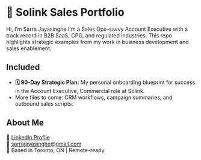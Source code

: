 # 📁 Solink Sales Portfolio

Hi, I’m Sarra Jayasinghe.I'm a Sales Ops–savvy Account Executive with a track record in B2B SaaS, CPG, and regulated industries. This repo highlights strategic examples from my work in business development and sales enablement.

## Included

- **🗓️ 90-Day Strategic Plan:** My personal onboarding blueprint for success in the Account Executive, Commercial role at Solink. 
- More files to come: CRM workflows, campaign summaries, and outbound sales scripts.

## About Me
🔗 [LinkedIn Profile](https://linkedin.com/in/YOUR-URL-HERE)  
📧 sarrajayasinghe@gmail.com  
📍 Based in Toronto, ON | Remote-ready
